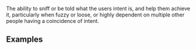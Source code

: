 The ability to sniff or be told what the users intent is, and help them achieve it, particularly when fuzzy or loose, or highly dependent on multiple other people having a coincidence of intent.

## Examples

### 